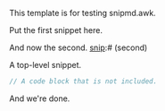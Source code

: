 This template is for testing snipmd.awk.

Put the first snippet here.

[snip]:# (first)

And now the second.
[snip]:# (second)

A top-level snippet.

[snip]:# (top-level)

```go
// A code block that is not included.
```

And we're done.
